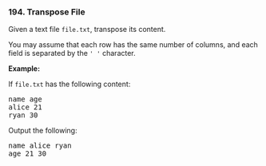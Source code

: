 <h3 align="left"> 194. Transpose File</h3>
<div class="content__u3I1 question-content__JfgR"><div><p>Given a text file <code>file.txt</code>, transpose its content.</p>

<p>You may assume that each row has the same number of columns, and each field is separated by the <code>' '</code> character.</p>

<p><strong>Example:</strong></p>

<p>If <code>file.txt</code> has the following content:</p>

<pre>name age
alice 21
ryan 30
</pre>

<p>Output the following:</p>

<pre>name alice ryan
age 21 30
</pre>
</div></div>